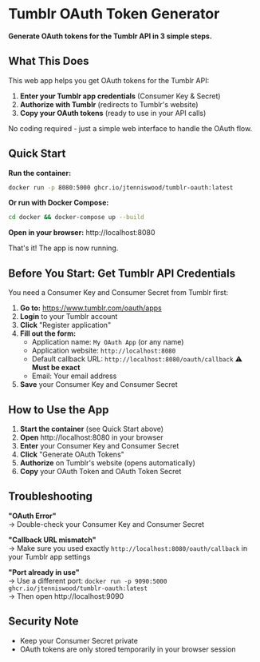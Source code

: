 # Tumblr OAuth Token Generator

**Generate OAuth tokens for the Tumblr API in 3 simple steps.**

## What This Does

This web app helps you get OAuth tokens for the Tumblr API:

1. **Enter your Tumblr app credentials** (Consumer Key & Secret)
2. **Authorize with Tumblr** (redirects to Tumblr's website)
3. **Copy your OAuth tokens** (ready to use in your API calls)

No coding required - just a simple web interface to handle the OAuth flow.

## Quick Start

**Run the container:**
```bash
docker run -p 8080:5000 ghcr.io/jtenniswood/tumblr-oauth:latest
```

**Or run with Docker Compose:**
```bash
cd docker && docker-compose up --build
```

**Open in your browser:** http://localhost:8080

That's it! The app is now running.

## Before You Start: Get Tumblr API Credentials

You need a Consumer Key and Consumer Secret from Tumblr first:

1. **Go to:** https://www.tumblr.com/oauth/apps
2. **Login** to your Tumblr account
3. **Click** "Register application"
4. **Fill out the form:**
   - Application name: `My OAuth App` (or any name)
   - Application website: `http://localhost:8080`
   - Default callback URL: `http://localhost:8080/oauth/callback` ⚠️ **Must be exact**
   - Email: Your email address
5. **Save** your Consumer Key and Consumer Secret

## How to Use the App

1. **Start the container** (see Quick Start above)
2. **Open** http://localhost:8080 in your browser
3. **Enter** your Consumer Key and Consumer Secret
4. **Click** "Generate OAuth Tokens"
5. **Authorize** on Tumblr's website (opens automatically)
6. **Copy** your OAuth Token and OAuth Token Secret

## Troubleshooting

**"OAuth Error"**  
→ Double-check your Consumer Key and Consumer Secret

**"Callback URL mismatch"**  
→ Make sure you used exactly `http://localhost:8080/oauth/callback` in your Tumblr app settings

**"Port already in use"**  
→ Use a different port: `docker run -p 9090:5000 ghcr.io/jtenniswood/tumblr-oauth:latest`  
→ Then open http://localhost:9090

## Security Note

- Keep your Consumer Secret private
- OAuth tokens are only stored temporarily in your browser session